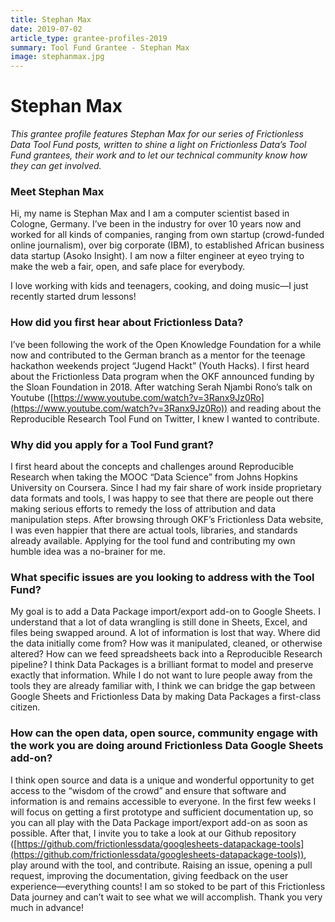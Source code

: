 ```yaml
---
title: Stephan Max
date: 2019-07-02
article_type: grantee-profiles-2019
summary: Tool Fund Grantee - Stephan Max
image: stephanmax.jpg
---
```


# Stephan Max

_This grantee profile features Stephan Max for our series of Frictionless Data Tool Fund posts, written to shine a light on Frictionless Data’s Tool Fund grantees, their work and to let our technical community know how they can get involved._

### Meet Stephan Max

Hi, my name is Stephan Max and I am a computer scientist based in Cologne, Germany. I’ve been in the industry for over 10 years now and worked for all kinds of companies, ranging from own startup (crowd-funded online journalism), over big corporate (IBM), to established African business data startup (Asoko Insight). I am now a filter engineer at eyeo trying to make the web a fair, open, and safe place for everybody.

I love working with kids and teenagers, cooking, and doing music—I just recently started drum lessons!

### How did you first hear about Frictionless Data?

I’ve been following the work of the Open Knowledge Foundation for a while now and contributed to the German branch as a mentor for the teenage hackathon weekends project “Jugend Hackt” (Youth Hacks). I first heard about the Frictionless Data program when the OKF announced funding by the Sloan Foundation in 2018. After watching Serah Njambi Rono’s talk on Youtube ([https://www.youtube.com/watch?v=3Ranx9Jz0Ro](https://www.youtube.com/watch?v=3Ranx9Jz0Ro)) and reading about the Reproducible Research Tool Fund on Twitter, I knew I wanted to contribute.  

### Why did you apply for a Tool Fund grant?

I first heard about the concepts and challenges around Reproducible Research when taking the MOOC “Data Science” from Johns Hopkins University on Coursera. Since I had my fair share of work inside proprietary data formats and tools, I was happy to see that there are people out there making serious efforts to remedy the loss of attribution and data manipulation steps. After browsing through OKF’s Frictionless Data website, I was even happier that there are actual tools, libraries, and standards already available. Applying for the tool fund and contributing my own humble idea was a no-brainer for me.

### What specific issues are you looking to address with the Tool Fund?

My goal is to add a Data Package import/export add-on to Google Sheets. I understand that a lot of data wrangling is still done in Sheets, Excel, and files being swapped around. A lot of information is lost that way. Where did the data initially come from? How was it manipulated, cleaned, or otherwise altered? How can we feed spreadsheets back into a Reproducible Research pipeline? I think Data Packages is a brilliant format to model and preserve exactly that information. While I do not want to lure people away from the tools they are already familiar with, I think we can bridge the gap between Google Sheets and Frictionless Data by making Data Packages a first-class citizen.

### How can the open data, open source, community engage with the work you are doing around Frictionless Data Google Sheets add-on?

I think open source and data is a unique and wonderful opportunity to get access to the “wisdom of the crowd” and ensure that software and information is and remains accessible to everyone. In the first few weeks I will focus on getting a first prototype and sufficient documentation up, so you can all play with the Data Package import/export add-on as soon as possible. After that, I invite you to take a look at our Github repository ([https://github.com/frictionlessdata/googlesheets-datapackage-tools](https://github.com/frictionlessdata/googlesheets-datapackage-tools)), play around with the tool, and contribute. Raising an issue, opening a pull request, improving the documentation, giving feedback on the user experience—everything counts! I am so stoked to be part of this Frictionless Data journey and can’t wait to see what we will accomplish. Thank you very much in advance!